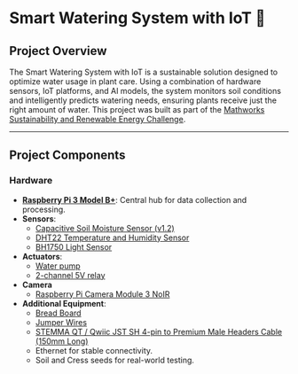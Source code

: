 # Smart Watering System with IoT 🌱

## **Project Overview**  
The Smart Watering System with IoT is a sustainable solution designed to optimize water usage in plant care. Using a combination of hardware sensors, IoT platforms, and AI models, the system monitors soil conditions and intelligently predicts watering needs, ensuring plants receive just the right amount of water. This project was built as part of the [Mathworks Sustainability and Renewable Energy Challenge](https://uk.mathworks.com/academia/students/competitions/student-challenge/sustainability-and-renewable-energy-challenge.html).  

---

## **Project Components**  

### **Hardware**  
- [**Raspberry Pi 3 Model B+**](https://www.raspberrypi.com/products/raspberry-pi-3-model-b-plus/): Central hub for data collection and processing.  
- **Sensors**:  
  - [Capacitive Soil Moisture Sensor (v1.2)](https://www.amazon.co.uk/dp/B0814HXWVV/ref=pe_27063361_487055811_TE_dp_2?th=1) 
  - [DHT22 Temperature and Humidity Sensor](https://thepihut.com/products/dht22-temperature-humidity-sensor-extras)
  - [BH1750 Light Sensor](https://thepihut.com/products/adafruit-bh1750-light-sensor-stemma-qt-qwiic)
- **Actuators**:
  - [Water pump](https://www.amazon.co.uk/dp/B0814HXWVV/ref=pe_27063361_487055811_TE_dp_2?th=1)
  - [2-channel 5V relay](https://thepihut.com/products/2-channel-relay-breakout-5v)
- **Camera**
  - [Raspberry Pi Camera Module 3 NoIR](https://thepihut.com/products/raspberry-pi-camera-module-3-noir)
- **Additional Equipment**:
  - [Bread Board](https://www.amazon.co.uk/dp/B0B5TCKTQH/ref=pe_27063361_487055811_TE_dp_1)
  - [Jumper Wires](https://www.amazon.co.uk/dp/B0B5TCKTQH/ref=pe_27063361_487055811_TE_dp_1)
  - [STEMMA QT / Qwiic JST SH 4-pin to Premium Male Headers Cable (150mm Long)](https://thepihut.com/products/stemma-qt-qwiic-jst-sh-4-pin-to-premium-male-headers-cable)
  - Ethernet for stable connectivity.  
  - Soil and Cress seeds for real-world testing.  
